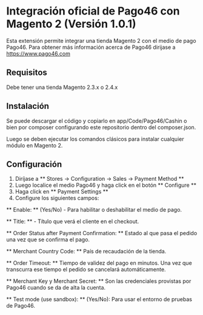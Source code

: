 # Integración oficial de Pago46 con Magento 2 (Versión 1.0.1)

Esta extensión permite integrar una tienda Magento 2 con el medio de pago Pago46.  Para obtener más información acerca de Pago46 dirijase a https://www.pago46.com

## Requisitos

Debe tener una tienda Magento 2.3.x o 2.4.x

## Instalación

Se puede descargar el código y copiarlo en app/Code/Pago46/Cashin o bien por composer configurando este repositorio dentro del composer.json.

Luego se deben ejecutar los comandos clásicos para instalar cualquier módulo en Magento 2.

## Configuración

1. Diríjase a ** Stores -> Configuration -> Sales -> Payment Method **
2. Luego localice el medio Pago46 y haga click en el botón ** Configure **
3. Haga click en ** Payment Settings ** 
4. Configure los siguientes campos:

** Enable: ** (Yes/No) - Para habilitar o deshabilitar el medio de pago.

** Title: ** - Título que verá el cliente en el checkout.

** Order Status after Payment Confirmation: ** Estado al que pasa el pedido una vez que se confirma el pago.

** Merchant Country Code: ** País de recaudación de la tienda.

** Order Timeout: ** Tiempo de validez del pago en minutos.  Una vez que transcurra ese tiempo el pedido se cancelará automáticamente.

** Merchant Key y Merchant Secret: ** Son las credenciales provistas por Pago46 cuando se da de alta la cuenta.

** Test mode (use sandbox): ** (Yes/No): Para usar el entorno de pruebas de Pago46.
